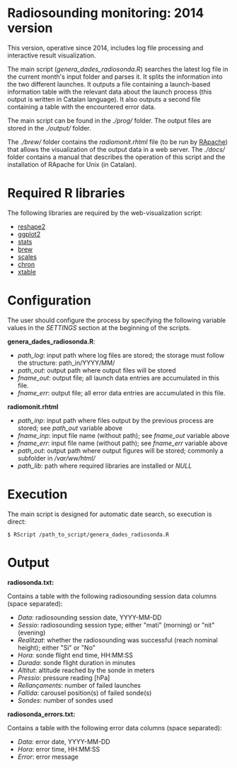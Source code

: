 Radiosounding monitoring: 2014 version
======================================

This version, operative since 2014, includes log file processing and interactive result visualization.

The main script (*genera_dades_radiosonda.R*) searches the latest log file in the current month's input folder and parses it. It splits the information into the two different launches. It outputs a file containing a launch-based information table with the relevant data about the launch process (this output is written in Catalan language). It also outputs a second file containing a table with the encountered error data. 

The main script can be found in the *./prog/* folder. The output files are stored in the *./output/* folder. 

The *./brew/* folder contains the *radiomonit.rhtml* file (to be run by [RApache](http://rapache.net/manual.html)) that allows the visualization of the output data in a web server. The *./docs/* folder contains a manual that describes the operation of this script and the installation of RApache for Unix (in Catalan).

# Required R libraries

The following libraries are required by the web-visualization script:

- [reshape2](https://cran.r-project.org/web/packages/reshape2/index.html)
- [ggplot2](https://cran.r-project.org/web/packages/ggplot2/index.html)
- [stats](https://stat.ethz.ch/R-manual/R-devel/library/stats/html/00Index.html)
- [brew](https://cran.r-project.org/web/packages/brew/index.html)
- [scales](https://cran.r-project.org/web/packages/scales/index.html)
- [chron](https://cran.r-project.org/web/packages/chron/index.html)
- [xtable](https://cran.r-project.org/web/packages/xtable/index.html)

# Configuration

The user should configure the process by specifying the following variable values in the *SETTINGS* section at the beginning of the scripts.

**genera_dades_radiosonda.R**:

- *path_log*: input path where log files are stored; the storage must follow the structure: path_in/YYYY/MM/
- *path_out*: output path where output files will be stored
- *fname_out*: output file; all launch data entries are accumulated in this file.
- *fname_err*: output file; all error data entries are accumulated in this file.

**radiomonit.rhtml**

- *path_inp*: input path where files output by the previous process are stored; see *path_out* variable above
- *fname_inp*: input file name (without path); see *fname_out* variable above
- *fname_err*: input file name (without path); see *fname_err* variable above
- *path_out*: output path where output figures will be stored; commonly a subfolder in */var/ww/html/*
- *path_lib*: path where required libraries are installed or *NULL* 

# Execution

The main script is designed for automatic date search, so execution is direct:
```
$ RScript /path_to_script/genera_dades_radiosonda.R
```

# Output

**radiosonda.txt:**

Contains a table with the following radiosounding session data columns (space separated):

- *Data*: radiosounding session date, YYYY-MM-DD
- *Sessio*: radiosounding session type; either "mati" (morning) or "nit" (evening)
- *Realitzat*: whether the radiosounding was successful (reach nominal height); either "Si" or "No"
- *Hora*: sonde flight end time, HH:MM:SS
- *Durada*: sonde flight duration in minutes
- *Altitut*: altitude reached by the sonde in meters
- *Pressio*: pressure reading [hPa]
- *Rellançaments*: number of failed launches
- *Fallida*: carousel position(s) of failed sonde(s)
- *Sondes*: number of sondes used

**radiosonda_errors.txt:**

Contains a table with the following error data columns (space separated):

- *Data*: error date, YYYY-MM-DD
- *Hora*: error time, HH:MM:SS
- *Error*: error message
